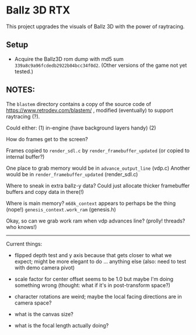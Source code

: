 # Ballz 3D RTX

This project upgrades the visuals of Ballz 3D with the power of raytracing.

## Setup

- Acquire the Ballz3D rom dump with md5 sum `339a8c9a96fcdedb2922b04bcc34f0d2`. (Other versions of the game not yet tested.)

## NOTES:

The `blastem` directory contains a copy of the source code of https://www.retrodev.com/blastem/ , modified (eventually) to support raytracing (?).

Could either:
(1) in-engine (have background layers handy)
(2) 

How do frames get to the screen?

Frames copied to `render_sdl.c` by `render_framebuffer_updated` (or copied to internal buffer?)

One place to grab memory would be in `advance_output_line` (vdp.c)
Another would be in `render_framebuffer_updated` (render_sdl.c)

Where to sneak in extra ballz-y data?
Could just allocate thicker framebuffer buffers and copy data in there(!)

Where is main memory? `m68k_context` appears to perhaps be the thing (nope!)
`genesis_context.work_ram` (genesis.h)

Okay, so can we grab work ram when vdp advances line? (prolly! threads? who knows!)

---

Current things:
 - flipped depth test and y axis because that gets closer to what we expect; might be more elegant to do ... anything else (also: need to test with demo camera pivot)
 - scale factor for center offset seems to be 1.0 but maybe I'm doing something wrong (thought: what if it's in post-transform space?)
 - character rotations are weird; maybe the local facing directions are in camera space?

 - what is the canvas size?
 - what is the focal length actually doing?
